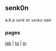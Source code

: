 ## senk0n
a.k.a `senk` or `senko`-san

### pages
[lab](//t.me/s0lab) | [tg](//t.me/senk0n) | [in](//linkedin.com/in/senk0n)

<!--
### Stats (lmao)
[![trophy](https://github-profile-trophy.vercel.app/?username=senk0n&theme=onedark&no-bg=true)](//github.com/ryo-ma/github-profile-trophy)
[![GitStats](https://github-readme-stats.vercel.app/api?username=senk0n&show_icons=true&count_private=true&locale=en&layout=compact&theme=onedark&title_color=0057ad&icon_color=0057ad&bg_color=0d1117&custom_title=Senk0n+shit+on+GitHub)](//github.com/anuraghazra/github-readme-stats)

![Views](https://komarev.com/ghpvc/?username=senk0n&style=flat&color=0057ad) &label=Some+magic+counte-->
